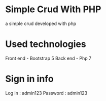 # Simple Crud With PHP
a simple crud developed with php

# Used technologies
Front end - Bootstrap 5
Back end - Php 7

# Sign in info
Log in : admin123
Password : admin123
